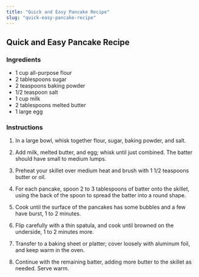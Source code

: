```yaml
---
title: "Quick and Easy Pancake Recipe"
slug: "quick-easy-pancake-recipe"
---
```


## Quick and Easy Pancake Recipe

### Ingredients

- 1 cup all-purpose flour
- 2 tablespoons sugar
- 2 teaspoons baking powder
- 1/2 teaspoon salt
- 1 cup milk
- 2 tablespoons melted butter
- 1 large egg

### Instructions

1. In a large bowl, whisk together flour, sugar, baking powder, and salt.

2. Add milk, melted butter, and egg; whisk until just combined. The batter should have small to medium lumps.

3. Preheat your skillet over medium heat and brush with 1 1/2 teaspoons butter or oil.

4. For each pancake, spoon 2 to 3 tablespoons of batter onto the skillet, using the back of the spoon to spread the batter into a round shape.

5. Cook until the surface of the pancakes has some bubbles and a few have burst, 1 to 2 minutes.

6. Flip carefully with a thin spatula, and cook until browned on the underside, 1 to 2 minutes more.

7. Transfer to a baking sheet or platter; cover loosely with aluminum foil, and keep warm in the oven.

8. Continue with the remaining batter, adding more butter to the skillet as needed. Serve warm.
